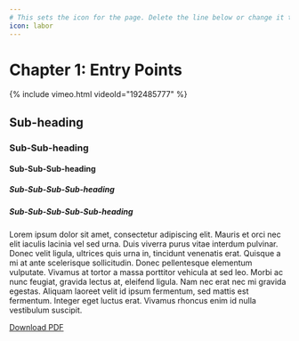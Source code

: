 ```yaml
---
# This sets the icon for the page. Delete the line below or change it to null to remove the icon.
icon: labor
---
```


<!-- This sets the title of the page, which also appears in the browser's title bar -->
# Chapter 1: Entry Points

<!-- This embeds a Vimeo video from vimeo.com/192485777 -->
{% include vimeo.html videoId="192485777" %}

<!-- Examples of sub-headings -->
## Sub-heading
### Sub-Sub-heading
#### Sub-Sub-Sub-heading
##### Sub-Sub-Sub-Sub-heading
##### Sub-Sub-Sub-Sub-Sub-heading

Lorem ipsum dolor sit amet, consectetur adipiscing elit. Mauris et orci nec elit iaculis lacinia vel sed urna. Duis viverra purus vitae interdum pulvinar. Donec velit ligula, ultrices quis urna in, tincidunt venenatis erat. Quisque a mi at ante scelerisque sollicitudin. Donec pellentesque elementum vulputate. Vivamus at tortor a massa porttitor vehicula at sed leo. Morbi ac nunc feugiat, gravida lectus at, eleifend ligula. Nam nec erat nec mi gravida egestas. Aliquam laoreet velit id ipsum fermentum, sed mattis est fermentum. Integer eget luctus erat. Vivamus rhoncus enim id nulla vestibulum suscipit.


<!-- This links to a pdf in the downloads folder -->
[Download PDF](/downloads/chapter1.pdf)

<!-- 

To link to this page from another page:

[text to be linked]({% link example.md %})

where example.md is the name of this file.
-->